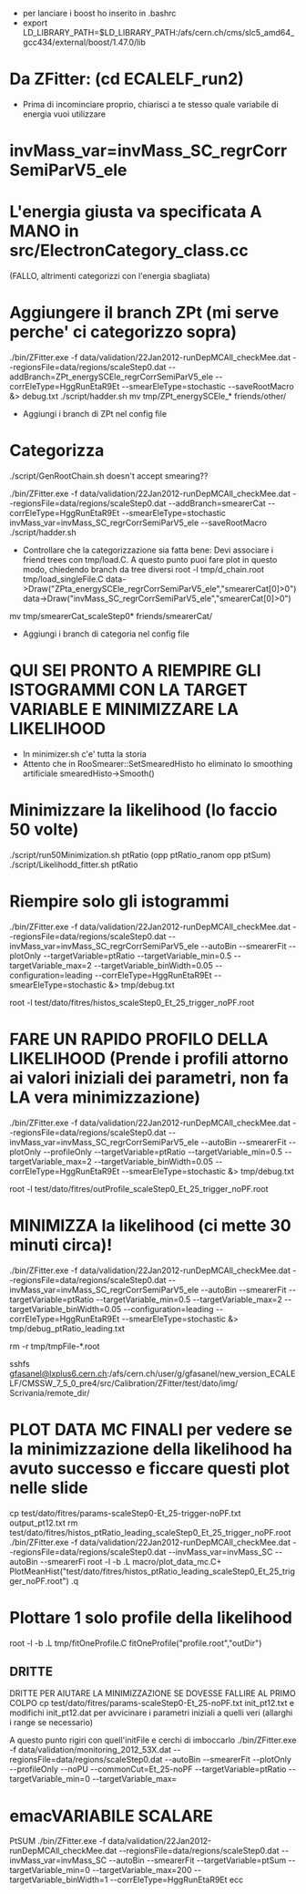 * per lanciare i boost ho inserito in .bashrc 
* export LD_LIBRARY_PATH=$LD_LIBRARY_PATH:/afs/cern.ch/cms/slc5_amd64_gcc434/external/boost/1.47.0/lib

# Da ZFitter: (cd ECALELF_run2) 
 
* Prima di incominciare proprio, chiarisci a te stesso quale variabile di energia vuoi utilizzare 
# invMass_var=invMass_SC_regrCorrSemiParV5_ele 

# L'energia giusta va specificata A MANO in src/ElectronCategory_class.cc 
(FALLO, altrimenti categorizzi con l'energia sbagliata) 

# Aggiungere il branch ZPt (mi serve perche' ci categorizzo sopra) 
./bin/ZFitter.exe -f data/validation/22Jan2012-runDepMCAll_checkMee.dat --regionsFile=data/regions/scaleStep0.dat --addBranch=ZPt_energySCEle_regrCorrSemiParV5_ele --corrEleType=HggRunEtaR9Et --smearEleType=stochastic --saveRootMacro &> debug.txt
./script/hadder.sh
mv tmp/ZPt_energySCEle_* friends/other/ 
* Aggiungi i branch di ZPt nel config file 

# Categorizza 
./script/GenRootChain.sh doesn't accept smearing??

./bin/ZFitter.exe -f data/validation/22Jan2012-runDepMCAll_checkMee.dat --regionsFile=data/regions/scaleStep0.dat --addBranch=smearerCat --corrEleType=HggRunEtaR9Et --smearEleType=stochastic invMass_var=invMass_SC_regrCorrSemiParV5_ele --saveRootMacro
./script/hadder.sh

* Controllare che la categorizzazione sia fatta bene: 
Devi associare i friend trees con tmp/load.C. A questo punto puoi fare plot in questo modo, chiedendo branch da tree diversi 
root -l tmp/d_chain.root tmp/load_singleFile.C 
data->Draw("ZPta_energySCEle_regrCorrSemiParV5_ele","smearerCat[0]>0") 
data->Draw("invMass_SC_regrCorrSemiParV5_ele","smearerCat[0]>0") 

mv tmp/smearerCat_scaleStep0* friends/smearerCat/ 
* Aggiungi i branch di categoria nel config file 

# QUI SEI PRONTO A RIEMPIRE GLI ISTOGRAMMI CON LA TARGET VARIABLE E MINIMIZZARE LA LIKELIHOOD 
* In minimizer.sh c'e' tutta la storia
* Attento che in RooSmearer::SetSmearedHisto ho eliminato lo smoothing artificiale smearedHisto->Smooth() 

# Minimizzare la likelihood (lo faccio 50 volte)
./script/run50Minimization.sh ptRatio (opp ptRatio_ranom opp ptSum)
./script/Likelihodd_fitter.sh ptRatio

# Riempire solo gli istogrammi 
./bin/ZFitter.exe -f data/validation/22Jan2012-runDepMCAll_checkMee.dat --regionsFile=data/regions/scaleStep0.dat --invMass_var=invMass_SC_regrCorrSemiParV5_ele --autoBin --smearerFit --plotOnly --targetVariable=ptRatio --targetVariable_min=0.5 --targetVariable_max=2 --targetVariable_binWidth=0.05 --configuration=leading --corrEleType=HggRunEtaR9Et --smearEleType=stochastic &> tmp/debug.txt 

root -l test/dato/fitres/histos_scaleStep0_Et_25_trigger_noPF.root 

# FARE UN RAPIDO PROFILO DELLA LIKELIHOOD (Prende i profili attorno ai valori iniziali dei parametri, non fa LA vera minimizzazione) 
./bin/ZFitter.exe -f data/validation/22Jan2012-runDepMCAll_checkMee.dat --regionsFile=data/regions/scaleStep0.dat --invMass_var=invMass_SC_regrCorrSemiParV5_ele --autoBin --smearerFit --plotOnly --profileOnly --targetVariable=ptRatio --targetVariable_min=0.5 --targetVariable_max=2 --targetVariable_binWidth=0.05 --corrEleType=HggRunEtaR9Et --smearEleType=stochastic &> tmp/debug.txt 

root -l test/dato/fitres/outProfile_scaleStep0_Et_25_trigger_noPF.root 

# MINIMIZZA la likelihood (ci mette 30 minuti circa)! 
./bin/ZFitter.exe -f data/validation/22Jan2012-runDepMCAll_checkMee.dat --regionsFile=data/regions/scaleStep0.dat --invMass_var=invMass_SC_regrCorrSemiParV5_ele --autoBin --smearerFit --targetVariable=ptRatio --targetVariable_min=0.5 --targetVariable_max=2 --targetVariable_binWidth=0.05 --configuration=leading --corrEleType=HggRunEtaR9Et --smearEleType=stochastic &> tmp/debug_ptRatio_leading.txt 

rm -r tmp/tmpFile-*.root 

sshfs gfasanel@lxplus6.cern.ch:/afs/cern.ch/user/g/gfasanel/new_version_ECALELF/CMSSW_7_5_0_pre4/src/Calibration/ZFitter/test/dato/img/ Scrivania/remote_dir/ 


# PLOT DATA MC FINALI per vedere se la minimizzazione della likelihood ha avuto successo e ficcare questi plot nelle slide 
cp test/dato/fitres/params-scaleStep0-Et_25-trigger-noPF.txt output_pt12.txt 
rm test/dato/fitres/histos_ptRatio_leading_scaleStep0_Et_25_trigger_noPF.root 
./bin/ZFitter.exe -f data/validation/22Jan2012-runDepMCAll_checkMee.dat --regionsFile=data/regions/scaleStep0.dat --invMass_var=invMass_SC --autoBin --smearerFi
root -l -b 
.L macro/plot_data_mc.C+ 
PlotMeanHist("test/dato/fitres/histos_ptRatio_leading_scaleStep0_Et_25_trigger_noPF.root") 
.q 

# Plottare 1 solo profile della likelihood
root -l -b
.L tmp/fitOneProfile.C
fitOneProfile("profile.root","outDir")


## DRITTE
DRITTE PER AIUTARE LA MINIMIZZAZIONE SE DOVESSE FALLIRE AL PRIMO COLPO 
cp test/dato/fitres/params-scaleStep0-Et_25-noPF.txt init_pt12.txt 
e modifichi init_pt12.dat per avvicinare i parametri iniziali a quelli veri (allarghi i range se necessario) 

A questo punto rigiri con quell'initFile e cerchi di imboccarlo 
./bin/ZFitter.exe -f data/validation/monitoring_2012_53X.dat --regionsFile=data/regions/scaleStep0.dat --autoBin --smearerFit --plotOnly --profileOnly --noPU --commonCut=Et_25-noPF --targetVariable=ptRatio --targetVariable_min=0 --targetVariable_max=

# emacVARIABILE SCALARE
PtSUM 
./bin/ZFitter.exe -f data/validation/22Jan2012-runDepMCAll_checkMee.dat --regionsFile=data/regions/scaleStep0.dat --invMass_var=invMass_SC --autoBin --smearerFit  --targetVariable=ptSum --targetVariable_min=0 --targetVariable_max=200 --targetVariable_binWidth=1 --corrEleType=HggRunEtaR9Et ecc